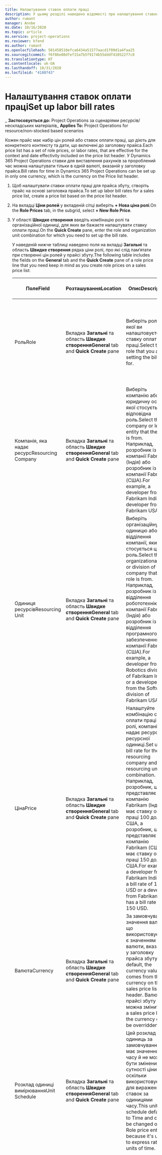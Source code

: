 ```yaml
---
title: Налаштування ставок оплати праці
description: У цьому розділі наведено відомості про налаштування ставок оплати праці в Project Operations.
author: rumant
manager: Annbe
ms.date: 10/16/2020
ms.topic: article
ms.service: project-operations
ms.reviewer: kfend
ms.author: rumant
ms.openlocfilehash: 501458510efca6434a51577aacd1f09d1a4faa25
ms.sourcegitcommit: f6f86e80dfef15a7b5f9174b55dddf410522f7c8
ms.translationtype: HT
ms.contentlocale: uk-UA
ms.lasthandoff: 10/31/2020
ms.locfileid: "4180743"
---
```

# <a name="set-up-labor-bill-rates"></a><span data-ttu-id="214ce-103">Налаштування ставок оплати праці</span><span class="sxs-lookup"><span data-stu-id="214ce-103">Set up labor bill rates</span></span>

<span data-ttu-id="214ce-104">_ **Застосовується до:** Project Operations за сценаріями ресурсів/нескладських матеріалів</span><span class="sxs-lookup"><span data-stu-id="214ce-104">_ **Applies To:** Project Operations for resource/non-stocked based scenarios</span></span>

<span data-ttu-id="214ce-105">Кожен прайс має набір цін ролей або ставок оплати праці, що діють для конкретного контексту та дати, що включені до заголовку прайса.</span><span class="sxs-lookup"><span data-stu-id="214ce-105">Each price list has a set of role prices, or labor rates, that are effective for the context and date effectivity included on the price list header.</span></span> <span data-ttu-id="214ce-106">У Dynamics 365 Project Operations ставки для виставлення рахунків за пророблений час можна налаштувати тільки в одній валюті, вказаній у заголовку прайса.</span><span class="sxs-lookup"><span data-stu-id="214ce-106">Bill rates for time in Dynamics 365 Project Operations can be set up in only one currency, which is the currency on the Price list header.</span></span>

1. <span data-ttu-id="214ce-107">Щоб налаштувати ставки оплати праці для прайса збуту, створіть прайс на основі заголовка прайса.</span><span class="sxs-lookup"><span data-stu-id="214ce-107">To set up labor bill rates for a sales price list, create a price list based on the price list header.</span></span> 
2. <span data-ttu-id="214ce-108">На вкладці **Ціни ролей** у вкладеній сітці виберіть **+ Нова ціна ролі**.</span><span class="sxs-lookup"><span data-stu-id="214ce-108">On the **Role Prices** tab, in the subgrid, select **+ New Role Price**.</span></span> 
3. <span data-ttu-id="214ce-109">У області **Швидке створення** введіть комбінацію ролі та організаційної одиниці, для яких ви бажаєте налаштувати ставку оплати праці.</span><span class="sxs-lookup"><span data-stu-id="214ce-109">On the **Quick Create** pane, enter the role and organization unit combination for which you need to set up the bill rate.</span></span>

   <span data-ttu-id="214ce-110">У наведеній нижче таблиці наведено поля на вкладці **Загальні** та область **Швидке створення** рядка ціни ролі, про які слід пам’ятати при створенні цін ролей у прайсі збуту.</span><span class="sxs-lookup"><span data-stu-id="214ce-110">The following table includes the fields on the **General** tab and the **Quick Create** pane of a role price line that you need keep in mind as you create role prices on a sales price list:</span></span>

    | <span data-ttu-id="214ce-111">Поле</span><span class="sxs-lookup"><span data-stu-id="214ce-111">Field</span></span> | <span data-ttu-id="214ce-112">Розташування</span><span class="sxs-lookup"><span data-stu-id="214ce-112">Location</span></span> | <span data-ttu-id="214ce-113">Опис</span><span class="sxs-lookup"><span data-stu-id="214ce-113">Description</span></span> | <span data-ttu-id="214ce-114">Вплив на наступні етапи</span><span class="sxs-lookup"><span data-stu-id="214ce-114">Downstream impact</span></span> |
    | --- | --- | --- | --- |
    | <span data-ttu-id="214ce-115">Роль</span><span class="sxs-lookup"><span data-stu-id="214ce-115">Role</span></span> | <span data-ttu-id="214ce-116">Вкладка **Загальні** та область **Швидке створення**</span><span class="sxs-lookup"><span data-stu-id="214ce-116">**General** tab and **Quick Create** pane</span></span> | <span data-ttu-id="214ce-117">Виберіть роль, для якої ви налаштовуєте ставку оплати праці.</span><span class="sxs-lookup"><span data-stu-id="214ce-117">Select the role that you are setting the bill rate for.</span></span> | <span data-ttu-id="214ce-118">Роль за очікуваним або фактичним показником буде зіставлятися з цим рядком для визначення ставки оплати праці ролі за замовчуванням.</span><span class="sxs-lookup"><span data-stu-id="214ce-118">Role on the incoming estimate or actual will be matched against this line to default bill rate of the role.</span></span> |
    | <span data-ttu-id="214ce-119">Компанія, яка надає ресурс</span><span class="sxs-lookup"><span data-stu-id="214ce-119">Resourcing Company</span></span> | <span data-ttu-id="214ce-120">Вкладка **Загальні** та область **Швидке створення**</span><span class="sxs-lookup"><span data-stu-id="214ce-120">**General** tab and **Quick Create** pane</span></span> | <span data-ttu-id="214ce-121">Виберіть компанію або юридичну особу, якої стосується відповідна роль.</span><span class="sxs-lookup"><span data-stu-id="214ce-121">Select the company or legal entity that the role is from.</span></span> <span data-ttu-id="214ce-122">Наприклад, розробник із компанії Fabrikam (Індія) або розробник із компанії Fabrikam (США).</span><span class="sxs-lookup"><span data-stu-id="214ce-122">For example, a developer from Fabrikam India or a developer from Fabrikam USA.</span></span> | <span data-ttu-id="214ce-123">Компанія, яка надає ресурс, за очікуваним або фактичним показником буде зіставлятися із цим рядком для визначення ставки оплати праці ролі за замовчуванням.</span><span class="sxs-lookup"><span data-stu-id="214ce-123">The resourcing company on the incoming estimate or actual will be matched against this line to default the bill rate of the role.</span></span> |
    | <span data-ttu-id="214ce-124">Одиниця ресурсів</span><span class="sxs-lookup"><span data-stu-id="214ce-124">Resourcing Unit</span></span> | <span data-ttu-id="214ce-125">Вкладка **Загальні** та область **Швидке створення**</span><span class="sxs-lookup"><span data-stu-id="214ce-125">**General** tab and **Quick Create** pane</span></span> | <span data-ttu-id="214ce-126">Виберіть організаційну одиницю або відділення компанії, яких стосується ця роль.</span><span class="sxs-lookup"><span data-stu-id="214ce-126">Select the organizational unit or division of the company that the role is from.</span></span> <span data-ttu-id="214ce-127">Наприклад, розробник із відділення робототехніки компанії Fabrikam (Індія) або розробник із відділення програмного забезпечення компанії Fabrikam (США).</span><span class="sxs-lookup"><span data-stu-id="214ce-127">For example, a developer from the Robotics division of Fabrikam India or a developer from the Software division of Fabrikam USA.</span></span> | <span data-ttu-id="214ce-128">Одиниця, яка надає ресурс, за очікуваним або фактичним показником буде зіставлятися із цим рядком для визначення ставки оплати праці ролі за замовчуванням.</span><span class="sxs-lookup"><span data-stu-id="214ce-128">The resourcing unit on the incoming estimate or actual will be matched against this line to default the bill rate of the role.</span></span> |
    | <span data-ttu-id="214ce-129">Ціна</span><span class="sxs-lookup"><span data-stu-id="214ce-129">Price</span></span> | <span data-ttu-id="214ce-130">Вкладка **Загальні** та область **Швидке створення**</span><span class="sxs-lookup"><span data-stu-id="214ce-130">**General** tab and **Quick Create** pane</span></span> | <span data-ttu-id="214ce-131">Налаштуйте комбінацію ставки оплати праці для ролі, компанії, яка надає ресурс, та ресурсної одиниці.</span><span class="sxs-lookup"><span data-stu-id="214ce-131">Set up the bill rate for the role resourcing company and resourcing unit combination.</span></span> <span data-ttu-id="214ce-132">Наприклад, розробник, що представляє компанію Fabrikam (Індія), має ставку оплати праці 100 дол. США, а розробник, що представляє компанію Fabrikam (США), має ставку оплати праці 150 дол. США.</span><span class="sxs-lookup"><span data-stu-id="214ce-132">For example, a developer from Fabrikam India has a bill rate of 100 USD or a developer from Fabrikam USA has a bill rate of 150 USD.</span></span> | <span data-ttu-id="214ce-133">Ця ціна — це ставка витрат за замовчуванням відносно ціни за одиницю продукції в рядку прогнозного кошторису або рядку фактичних даних для класу транзакцій часу.</span><span class="sxs-lookup"><span data-stu-id="214ce-133">This price is the default bill rate on the per unit price of the incoming estimate or actual line for Time transaction class.</span></span> |
    | <span data-ttu-id="214ce-134">Валюта</span><span class="sxs-lookup"><span data-stu-id="214ce-134">Currency</span></span> | <span data-ttu-id="214ce-135">Вкладка **Загальні** та область **Швидке створення**</span><span class="sxs-lookup"><span data-stu-id="214ce-135">**General** tab and **Quick Create** pane</span></span>| <span data-ttu-id="214ce-136">За замовчуванням значення валюти, що використовується, є значенням валюти, вказаним у заголовку прайса збуту.</span><span class="sxs-lookup"><span data-stu-id="214ce-136">By default, the currency value comes from the currency on the sales price list header.</span></span> <span data-ttu-id="214ce-137">Валюту в прайсі збуту не можна змінити.</span><span class="sxs-lookup"><span data-stu-id="214ce-137">On a sales price list, the currency can't be overridden.</span></span> | <span data-ttu-id="214ce-138">Ця валюта є валютою за замовчуванням щодо ціни за одиницю продукції, зазначеної в рядку вхідних фактичних даних збуту для класу транзакцій часу.</span><span class="sxs-lookup"><span data-stu-id="214ce-138">This currency is the default currency on the per unit price of the incoming actual sales line for Time transaction class.</span></span> |
    | <span data-ttu-id="214ce-139">Розклад одиниці вимірювання</span><span class="sxs-lookup"><span data-stu-id="214ce-139">Unit Schedule</span></span> | <span data-ttu-id="214ce-140">Вкладка **Загальні** та область **Швидке створення**</span><span class="sxs-lookup"><span data-stu-id="214ce-140">**General** tab and **Quick Create** pane</span></span> | <span data-ttu-id="214ce-141">Цей розклад одиниць за замовчуванням має значення часу й не може бути змінений для сутності ціни ролі, оскільки використовується для вираження ставок за одиницями часу.</span><span class="sxs-lookup"><span data-stu-id="214ce-141">This unit schedule defaults to Time and can't be changed on the Role price entity because it's used to express rates by units of time.</span></span> | <span data-ttu-id="214ce-142">Це поле не має впливу на низхідні процеси.</span><span class="sxs-lookup"><span data-stu-id="214ce-142">There is no downstream impact for this field.</span></span> |
    | <span data-ttu-id="214ce-143">Одиниця вимірювання</span><span class="sxs-lookup"><span data-stu-id="214ce-143">Unit</span></span> | <span data-ttu-id="214ce-144">Вкладка **Загальні** та область **Швидке створення**</span><span class="sxs-lookup"><span data-stu-id="214ce-144">**General** tab and **Quick Create** pane</span></span> | <span data-ttu-id="214ce-145">Значення одиниці береться з поля **Одиниця часу** в заголовку прайса збуту.</span><span class="sxs-lookup"><span data-stu-id="214ce-145">The unit value comes from the **Time Unit** field on the sales price list header.</span></span> <span data-ttu-id="214ce-146">Але це значення можна змінити.</span><span class="sxs-lookup"><span data-stu-id="214ce-146">But the value can be overridden.</span></span> <span data-ttu-id="214ce-147">Наприклад, ставка оплати праці розробника, що є представником компанії Fabrikam (Індія), становить 1000 дол. США за **Один робочий день у Індії**.</span><span class="sxs-lookup"><span data-stu-id="214ce-147">For example, a developer from Fabrikam India has bill rate of 1000 USD per **India Day**.</span></span> <span data-ttu-id="214ce-148">Ставка оплати праці розробника, що є представником компанії Fabrikam (США), становить 1500 дол. США за **Один робочий день у США**.</span><span class="sxs-lookup"><span data-stu-id="214ce-148">A developer from Fabrikam USA has a bill rate of 1500 USD per **US Day**.</span></span> | <span data-ttu-id="214ce-149">Коли ціна за замовчуванням за одиницю продукції береться із вхідного кошторису або рядка фактичних даних, система використовує систему одиниць і конвертування в базових одиницях для обчислення вартості на одиницю продукції з метою розрахунку ціни за одиницю продукції.</span><span class="sxs-lookup"><span data-stu-id="214ce-149">When the per unit price defaults on an incoming estimate or actual line, the system uses the system of units and conversion in base units to calculate a per unit price.</span></span> <span data-ttu-id="214ce-150">Наприклад, очікуваний показник становить 10 **Робочих днів у Індії** для розробника з Індії, а одиниця Робочого дня в Індії визначається як 10 годин.</span><span class="sxs-lookup"><span data-stu-id="214ce-150">For example, the estimate is for 10 **India Days** worth of work for a Developer from India, and the unit India Day is defined as 10 hours.</span></span> <span data-ttu-id="214ce-151">При ціноутворенні за цим рядком кошторису, програма розраховує ціну за одиницю в кошторисі як 1000 дол. США/10 годин = 100 дол. США/година.</span><span class="sxs-lookup"><span data-stu-id="214ce-151">When pricing that estimate line, the application calculates the unit price on the estimate as 1000 USD/10 hours = 100 USD per hour.</span></span> |

## <a name="transfer-pricing-or-set-up-bill-rates-for-resources-from-other-organizational-units-or-divisions"></a><span data-ttu-id="214ce-152">Перенесіть ціни або налаштуйте ставки оплати праці для ресурсів із інших організаційних ланок або підрозділів</span><span class="sxs-lookup"><span data-stu-id="214ce-152">Transfer pricing or set up bill rates for resources from other organizational units or divisions</span></span> 

<span data-ttu-id="214ce-153">Для роботи за проектами компанії, побудованими за принципом проектної роботи, часто використовують працівників інших юридичних осіб або інших підрозділів, що входять до складу основної юридичної особи.</span><span class="sxs-lookup"><span data-stu-id="214ce-153">Project-based companies often use employees from different legal entities and different divisions within the legal entity to work on projects.</span></span> <span data-ttu-id="214ce-154">Проект може виконувати певна юридична особа або підрозділ, але працівники або консультанти, задіяні на проектах, можуть бути як представниками однієї й тієї самої юридичної особи, так і представниками інших юридичних осіб.</span><span class="sxs-lookup"><span data-stu-id="214ce-154">Projects can be executed from a certain legal entity and division while the employees or consultants that work on the projects could come from the same legal entity and division or from a different one.</span></span> <span data-ttu-id="214ce-155">Для роботи за проектом також можуть поєднуватися працівники з різних юридичних осіб і відділень.</span><span class="sxs-lookup"><span data-stu-id="214ce-155">The project could also be made up of a combination of people from different legal entities and divisions.</span></span> <span data-ttu-id="214ce-156">У Project Operations юридична особа, що відповідає за виконання проекту, називається **Відповідальна компанія**, а відділення, що відповідає за виконання, має назву **Договірна одиниця**.</span><span class="sxs-lookup"><span data-stu-id="214ce-156">In Project Operations, the legal entity that owns the delivery of the project is called the **Owning Company** and division that owns the delivery is called the **Contracting Unit**.</span></span> <span data-ttu-id="214ce-157">Усі інші юридичні особи, що надають ресурси, називаються **Компаніями, які надають ресурси**, а відділення, що надають ресурси, називаються **Ресурсними одиницями**.</span><span class="sxs-lookup"><span data-stu-id="214ce-157">All the other legal entities that provide resources are called **Resourcing Companies** and the divisions that provide resources are called **Resourcing Units**.</span></span> <span data-ttu-id="214ce-158">Через різницю вартості робочої сили в різних регіонах світу та на різних ринках праці в усьому світі, ставки оплати праці також визначаються по-різному для різних географічних розташувань.</span><span class="sxs-lookup"><span data-stu-id="214ce-158">Because of the differences in labor costs across various geographies and labor markets across the world, bill rates for labor are also set up differently for different geographies.</span></span>

<span data-ttu-id="214ce-159">Наприклад, для розробника з підрозділу роботизації компанії Fabrikam (Індія), що працює за проектом у США, передбачено оплату за ставкою 100 дол. США за годину.</span><span class="sxs-lookup"><span data-stu-id="214ce-159">For example, a developer from the Robotics division of Fabrikam India working on US project is billed at the rate of 100 USD per hour.</span></span> <span data-ttu-id="214ce-160">Розробнику з підрозділу роботизації компанії Fabrikam (США), що працює над проектом у США, надається оплата за ставкою 150 дол. США за годину.</span><span class="sxs-lookup"><span data-stu-id="214ce-160">A developer from the Robotics division of Fabrikam US working on US Project is billed at 150 USD per hour.</span></span> 

### <a name="example-set-up-a-bill-rate"></a><span data-ttu-id="214ce-161">Приклад: налаштування ставки оплати праці</span><span class="sxs-lookup"><span data-stu-id="214ce-161">Example: Set up a bill rate</span></span> 

1. <span data-ttu-id="214ce-162">Створіть прайс збуту під назвою *Ставки оплати праці Fabrikam (США)* та задайте дати, протягом яких він є чинним.</span><span class="sxs-lookup"><span data-stu-id="214ce-162">Create a sales price list called *Fabrikam US Bill Rates* and set the date effectivity.</span></span>
2. <span data-ttu-id="214ce-163">У прайсі збуту введіть наведену далі інформацію про ставки.</span><span class="sxs-lookup"><span data-stu-id="214ce-163">In the sales price list, enter the following rate information:</span></span>

    | <span data-ttu-id="214ce-164">Роль</span><span class="sxs-lookup"><span data-stu-id="214ce-164">Role</span></span> | <span data-ttu-id="214ce-165">Компанія, яка надає ресурс</span><span class="sxs-lookup"><span data-stu-id="214ce-165">Resourcing company</span></span> | <span data-ttu-id="214ce-166">Одиниця ресурсів</span><span class="sxs-lookup"><span data-stu-id="214ce-166">Resourcing unit</span></span> | <span data-ttu-id="214ce-167">Ставка</span><span class="sxs-lookup"><span data-stu-id="214ce-167">Bill rate</span></span> |
    | --- | --- | --- | --- |
    | <span data-ttu-id="214ce-168">Для розробників</span><span class="sxs-lookup"><span data-stu-id="214ce-168">Developer</span></span> | <span data-ttu-id="214ce-169">Fabrikam (Індія)</span><span class="sxs-lookup"><span data-stu-id="214ce-169">Fabrikam India</span></span> | <span data-ttu-id="214ce-170">Відділення роботизації компанії Fabrikam (Індія)</span><span class="sxs-lookup"><span data-stu-id="214ce-170">Fabrikam India - Robotics</span></span> | <span data-ttu-id="214ce-171">$100</span><span class="sxs-lookup"><span data-stu-id="214ce-171">$100</span></span> |
    | <span data-ttu-id="214ce-172">Для розробників</span><span class="sxs-lookup"><span data-stu-id="214ce-172">Developer</span></span> | <span data-ttu-id="214ce-173">Fabrikam (Філіппіни)</span><span class="sxs-lookup"><span data-stu-id="214ce-173">Fabrikam Philippines</span></span> | <span data-ttu-id="214ce-174">Відділення роботизації компанії Fabrikam (Філіппіни)</span><span class="sxs-lookup"><span data-stu-id="214ce-174">Fabrikam Philippines - Robotics</span></span> | <span data-ttu-id="214ce-175">90 дол. США</span><span class="sxs-lookup"><span data-stu-id="214ce-175">$90</span></span> |
    | <span data-ttu-id="214ce-176">Для розробників</span><span class="sxs-lookup"><span data-stu-id="214ce-176">Developer</span></span> | <span data-ttu-id="214ce-177">Fabrikam (США)</span><span class="sxs-lookup"><span data-stu-id="214ce-177">Fabrikam US</span></span> | <span data-ttu-id="214ce-178">Відділення роботизації компанії Fabrikam (США)</span><span class="sxs-lookup"><span data-stu-id="214ce-178">Fabrikam US - Robotics</span></span> | <span data-ttu-id="214ce-179">150 дол. США</span><span class="sxs-lookup"><span data-stu-id="214ce-179">$150</span></span> |

3. <span data-ttu-id="214ce-180">Додайте прайс збуту **Ставки оплати праці Fabrikam (США)** до прайсу проекту проектного договору або до певного бізнес-партнера.</span><span class="sxs-lookup"><span data-stu-id="214ce-180">Attach the sales price list, **Fabrikam US Bill rates** to the project price list of the project contract or to a certain account.</span></span>
